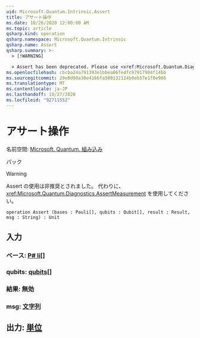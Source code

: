 ```yaml
---
uid: Microsoft.Quantum.Intrinsic.Assert
title: アサート操作
ms.date: 10/26/2020 12:00:00 AM
ms.topic: article
qsharp.kind: operation
qsharp.namespace: Microsoft.Quantum.Intrinsic
qsharp.name: Assert
qsharp.summary: >-
  > [!WARNING]

  > Assert has been deprecated. Please use <xref:Microsoft.Quantum.Diagnostics.AssertMeasurement> instead.
ms.openlocfilehash: cbcba24a791393e1bbea06fedfc97917904f14bb
ms.sourcegitcommit: 29e0d88a30e4166fa580132124b0eb57e1f0e986
ms.translationtype: MT
ms.contentlocale: ja-JP
ms.lasthandoff: 10/27/2020
ms.locfileid: "92711552"
---
```

# <a name="assert-operation"></a>アサート操作

名前空間: [Microsoft. Quantum. 組み込み](xref:Microsoft.Quantum.Intrinsic)

パック [](https://nuget.org/packages/)


> [!WARNING]
> Assert の使用は非推奨とされました。 代わりに、<xref:Microsoft.Quantum.Diagnostics.AssertMeasurement> を使用してください。



```qsharp
operation Assert (bases : Pauli[], qubits : Qubit[], result : Result, msg : String) : Unit
```


## <a name="input"></a>入力

### <a name="bases--pauli"></a>ベース: [P# li](xref:microsoft.quantum.lang-ref.pauli)[]




### <a name="qubits--qubit"></a>qubits: [qubits](xref:microsoft.quantum.lang-ref.qubit)[]




### <a name="result--__invalidresult__"></a>結果: __無効 <Result>__




### <a name="msg--string"></a>msg: [文字列](xref:microsoft.quantum.lang-ref.string)





## <a name="output--unit"></a>出力: [単位](xref:microsoft.quantum.lang-ref.unit)

